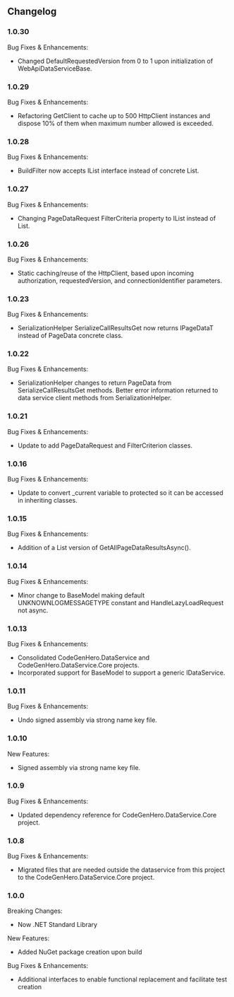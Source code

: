﻿## Changelog

### 1.0.30
Bug Fixes & Enhancements:
* Changed DefaultRequestedVersion from 0 to 1 upon initialization of WebApiDataServiceBase.

### 1.0.29
Bug Fixes & Enhancements:
* Refactoring GetClient to cache up to 500 HttpClient instances and dispose 10% of them when maximum number allowed is exceeded.

### 1.0.28
Bug Fixes & Enhancements:
* BuildFilter now accepts IList interface instead of concrete List.

### 1.0.27
Bug Fixes & Enhancements:
* Changing PageDataRequest FilterCriteria property to IList instead of List.

### 1.0.26
Bug Fixes & Enhancements:
* Static caching/reuse of the HttpClient, based upon incoming authorization, requestedVersion, and connectionIdentifier parameters.

### 1.0.23
Bug Fixes & Enhancements:
* SerializationHelper SerializeCallResultsGet now returns IPageDataT instead of PageData concrete class.

### 1.0.22
Bug Fixes & Enhancements:
* SerializationHelper changes to return PageData<T> from SerializeCallResultsGet<T> methods.  Better error information returned to data service client methods from SerializationHelper.

### 1.0.21
Bug Fixes & Enhancements:
* Update to add PageDataRequest and FilterCriterion classes.

### 1.0.16
Bug Fixes & Enhancements:
* Update to convert _current variable to protected so it can be accessed in inheriting classes.

### 1.0.15
Bug Fixes & Enhancements:
* Addition of a List<string> version of GetAllPageDataResultsAsync().

### 1.0.14
Bug Fixes & Enhancements:
* Minor change to BaseModel making default UNKNOWNLOGMESSAGETYPE constant and HandleLazyLoadRequest not async.

### 1.0.13
Bug Fixes & Enhancements:
* Consolidated CodeGenHero.DataService and CodeGenHero.DataService.Core projects.
* Incorporated support for BaseModel to support a generic IDataService.

### 1.0.11
Bug Fixes & Enhancements:
* Undo signed assembly via strong name key file.

### 1.0.10
New Features:
* Signed assembly via strong name key file.

### 1.0.9
Bug Fixes & Enhancements:
* Updated dependency reference for CodeGenHero.DataService.Core project.

### 1.0.8
Bug Fixes & Enhancements:
* Migrated files that are needed outside the dataservice from this project to the CodeGenHero.DataService.Core project.


### 1.0.0
Breaking Changes:
* Now .NET Standard Library

New Features:
* Added NuGet package creation upon build

Bug Fixes & Enhancements:
* Additional interfaces to enable functional replacement and facilitate test creation
